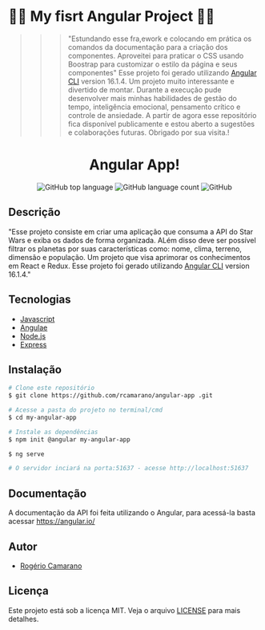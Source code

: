# 🚀🚩 My fisrt Angular Project 🚩🚀

>>> "Estundando esse fra,ework e colocando em prática os comandos da documentação para a criação dos componentes. Aproveitei para praticar o CSS usando Boostrap para customizar o estilo da página e seus componentes"
>>> Esse projeto foi gerado utilizando [Angular CLI](https://github.com/angular/angular-cli) version 16.1.4.
>>> Um projeto muito interessante e divertido de montar. Durante a execução pude desenvolver mais minhas habilidades de gestão do tempo, inteligência emocional, pensamento crítico e controle de ansiedade.
>>> A partir de agora esse repositório fica disponível publicamente e estou aberto a sugestões e colaborações futuras.
Obrigado por sua visita.!

<div align="center">
<!--   <img alt="TFC!" src="imgs/5ca10a0410f76.png" width="250px"> -->
  <h1>Angular App!</h1>
  <p>
    <img alt="GitHub top language" src="https://img.shields.io/github/languages/top/rcamarano/angular-app?color=blueviolet">
    <img alt="GitHub language count" src="https://img.shields.io/github/languages/count/rcamarano/angular-app?color=blueviolet">
    <img alt="GitHub" src="https://img.shields.io/github/license/rcamarano/angular-app?color=blueviolet">
  </p>
</div>

## Descrição

"Esse projeto consiste em criar uma aplicação que consuma a API do Star Wars e exiba os dados de forma organizada. ALém disso deve ser possível filtrar os planetas por suas características como: nome, clima, terreno, dimensão e população. Um projeto que visa aprimorar os conhecimentos em React e Redux.
Esse projeto foi gerado utilizando [Angular CLI](https://github.com/angular/angular-cli) version 16.1.4."

## Tecnologias

- [Javascript](https://developer.mozilla.org/en-US/docs/Web/JavaScript)
- [Angulae](https://angular.io/)
- [Node.js](https://nodejs.org/en/)
- [Express](https://expressjs.com/pt-br/)

## Instalação

```bash
# Clone este repositório
$ git clone https://github.com/rcamarano/angular-app .git

# Acesse a pasta do projeto no terminal/cmd
$ cd my-angular-app 

# Instale as dependências
$ npm init @angular my-angular-app

$ ng serve

# O servidor inciará na porta:51637 - acesse http://localhost:51637
```

## Documentação

A documentação da API foi feita utilizando o Angular, para acessá-la basta acessar https://angular.io/

## Autor

- [Rogério Camarano](https://github.com/rcamarano)

## Licença

Este projeto está sob a licença MIT. Veja o arquivo [LICENSE](LICENSE) para mais detalhes.
<!-- Olá, Tryber!
Esse é apenas um arquivo inicial para o README do seu projeto.
É essencial que você preencha esse documento por conta própria, ok?
Não deixe de usar nossas dicas de escrita de README de projetos, e deixe sua criatividade brilhar!
:warning: IMPORTANTE: você precisa deixar nítido:
- quais arquivos/pastas foram desenvolvidos por você; 
- quais arquivos/pastas foram desenvolvidos por outra pessoa estudante;
- quais arquivos/pastas foram desenvolvidos pela Trybe.
-->
